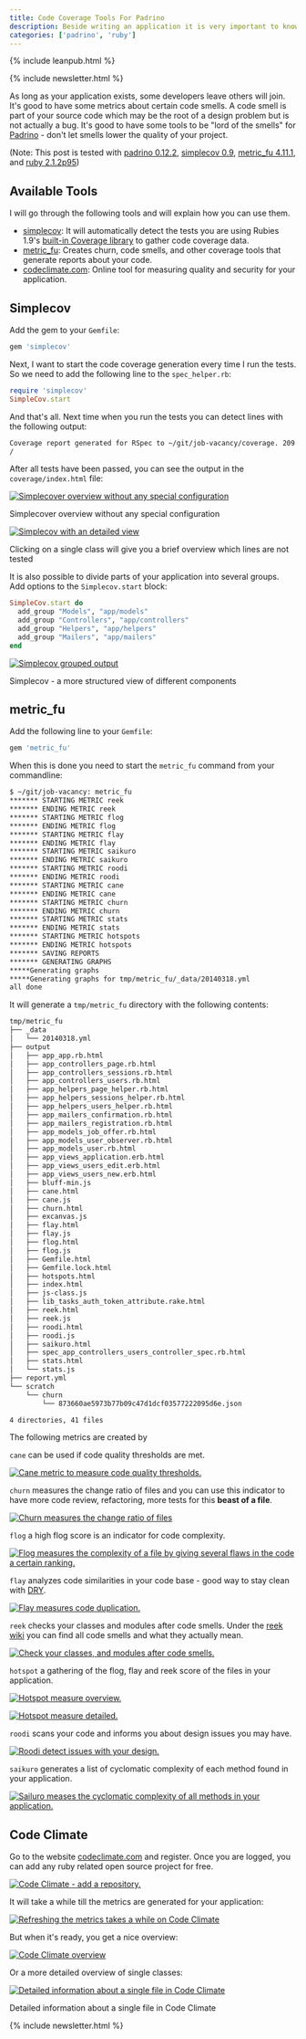 ```yaml
---
title: Code Coverage Tools For Padrino
description: Beside writing an application it is very important to know how you can deploy it
categories: ['padrino', 'ruby']
---
```


{% include leanpub.html %}

{% include newsletter.html %}


As long as your application exists, some developers leave others will join. It's good to have some metrics about certain code smells. A code smell is part of your source code which may be the root of a design problem but is not actually a bug. It's good to have some tools to be "lord of the smells" for [Padrino](http://www.padrinorb.com/) - don't let smells lower the quality of your project.


(Note: This post is tested with [padrino 0.12.2](http://www.padrinorb.com/blog/padrino-0-12-0-activesupport-4-rewritten-reloader-smarter-rendering-and-loads-more), [simplecov 0.9](https://github.com/colszowka/simplecov), [metric_fu 4.11.1](https://github.com/metricfu/metric_fu/), and [ruby 2.1.2p95](https://www.ruby-lang.org/en/news/2013/09/23/ruby-2-1-0-preview1-is-released/))


## Available Tools

I will go through the following tools and will explain how you can use them.

- [simplecov](https://github.com/colszowka/simplecov): It will automatically detect the tests you are using Rubies 1.9's [built-in Coverage library](http://www.ruby-doc.org/stdlib-1.9.3/libdoc/coverage/rdoc/Coverage.html) to gather code coverage data.
- [metric_fu](https://github.com/metricfu/metric_fu/): Creates churn, code smells, and other coverage tools that generate reports about your code.
- [codeclimate.com](https://codeclimate.com/): Online tool for measuring quality and security for your application.


## Simplecov

Add the gem to your `Gemfile`:


```ruby
gem 'simplecov'
```


Next, I want to start the code coverage generation every time I run the tests. So we need to add the following line to the `spec_helper.rb`:


```ruby
require 'simplecov'
SimpleCov.start
```


And that's all. Next time when you run the tests you can detect lines with the following output:


```bash
Coverage report generated for RSpec to ~/git/job-vacancy/coverage. 209 / 252 LOC (82.94%) covered.
/
```


After all tests have been passed, you can see the output in the `coverage/index.html` file:


<a href="http://farm4.staticflickr.com/3754/13240488444_f4a2a02afc_o.png" title="Simplecover overview without any special configuration" class="fancybox"><img src="http://farm4.staticflickr.com/3754/13240488444_f9a39d216a_c.jpg" class="big center" alt="Simplecover overview without any special configuration"/></a>
<div class="caption">Simplecover overview without any special configuration</div>


<a href="http://farm8.staticflickr.com/7341/13240163115_7acfa5bab0_o.png" title="Simplecov with an detailed view" class="fancybox"><img src="http://farm8.staticflickr.com/7341/13240163115_6abdb36689_c.jpg" class="big center" alt="Simplecov with an detailed view"/></a>
<div class="caption">Clicking on a single class will give you a brief overview which lines are not tested</div>


It is also possible to divide parts of your application into several groups. Add options to the `Simplecov.start` block:


```ruby
SimpleCov.start do
  add_group "Models", "app/models"
  add_group "Controllers", "app/controllers"
  add_group "Helpers", "app/helpers"
  add_group "Mailers", "app/mailers"
end
```


<a href="http://farm8.staticflickr.com/7302/13240489074_f8fce593fb_o.png" title="Simplecov grouped output" class="fancybox"><img src="http://farm8.staticflickr.com/7302/13240489074_d38bff94b8_c.jpg" class="big center" alt="Simplecov grouped output"/></a>
<div class="caption"> Simplecov - a more structured view of different components</div>


## metric_fu

Add the following line to your `Gemfile`:


```ruby
gem 'metric_fu'
```


When this is done you need to start the `metric_fu` command from your commandline:


```bash
$ ~/git/job-vacancy: metric_fu
******* STARTING METRIC reek
******* ENDING METRIC reek
******* STARTING METRIC flog
******* ENDING METRIC flog
******* STARTING METRIC flay
******* ENDING METRIC flay
******* STARTING METRIC saikuro
******* ENDING METRIC saikuro
******* STARTING METRIC roodi
******* ENDING METRIC roodi
******* STARTING METRIC cane
******* ENDING METRIC cane
******* STARTING METRIC churn
******* ENDING METRIC churn
******* STARTING METRIC stats
******* ENDING METRIC stats
******* STARTING METRIC hotspots
******* ENDING METRIC hotspots
******* SAVING REPORTS
******* GENERATING GRAPHS
*****Generating graphs
*****Generating graphs for tmp/metric_fu/_data/20140318.yml
all done
```


It will generate a `tmp/metric_fu` directory with the following contents:


```bash
tmp/metric_fu
├── _data
│   └── 20140318.yml
├── output
│   ├── app_app.rb.html
│   ├── app_controllers_page.rb.html
│   ├── app_controllers_sessions.rb.html
│   ├── app_controllers_users.rb.html
│   ├── app_helpers_page_helper.rb.html
│   ├── app_helpers_sessions_helper.rb.html
│   ├── app_helpers_users_helper.rb.html
│   ├── app_mailers_confirmation.rb.html
│   ├── app_mailers_registration.rb.html
│   ├── app_models_job_offer.rb.html
│   ├── app_models_user_observer.rb.html
│   ├── app_models_user.rb.html
│   ├── app_views_application.erb.html
│   ├── app_views_users_edit.erb.html
│   ├── app_views_users_new.erb.html
│   ├── bluff-min.js
│   ├── cane.html
│   ├── cane.js
│   ├── churn.html
│   ├── excanvas.js
│   ├── flay.html
│   ├── flay.js
│   ├── flog.html
│   ├── flog.js
│   ├── Gemfile.html
│   ├── Gemfile.lock.html
│   ├── hotspots.html
│   ├── index.html
│   ├── js-class.js
│   ├── lib_tasks_auth_token_attribute.rake.html
│   ├── reek.html
│   ├── reek.js
│   ├── roodi.html
│   ├── roodi.js
│   ├── saikuro.html
│   ├── spec_app_controllers_users_controller_spec.rb.html
│   ├── stats.html
│   └── stats.js
├── report.yml
└── scratch
    └── churn
        └── 873660ae5973b77b09c47d1dcf03577222095d6e.json

4 directories, 41 files
```


The following metrics are created by



`cane` can be used if code quality thresholds are met.


<a href="http://farm3.staticflickr.com/2828/13240306993_93fe770af0_o.png" title="Cane metric to measure code quality thresholds." class="fancybox"><img src="http://farm3.staticflickr.com/2828/13240306993_eb90332075_c.jpg" class="big center" alt="Cane metric to measure code quality thresholds."/></a>


`churn` measures the change ratio of files and you can use this indicator to have more code review, refactoring, more tests for this **beast of a file**.


<a href="http://farm3.staticflickr.com/2857/13240489654_ed48447f93_o.png" title="Churn measures the change ratio of files" class="fancybox"><img src="http://farm3.staticflickr.com/2857/13240489654_8ffbb16bae_c.jpg" class="big center" alt="Churn measures the change ratio of files"/></a>


`flog` a high flog score is an indicator for code complexity.


<a href="http://farm8.staticflickr.com/7036/13240164005_baca449841_o.png" title="Flog measures the complexity of a file by giving several flaws in the code a certain ranking." class="fancybox"><img src="http://farm8.staticflickr.com/7036/13240164005_35459cc33c_z.jpg" class="big center" alt="Flog measures the complexity of a file by giving several flaws in the code a certain ranking."/></a>


`flay` analyzes code similarities in your code base - good way to stay clean with [DRY](http://en.wikipedia.org/wiki/Don%27t_repeat_yourself).


<a href="http://farm4.staticflickr.com/3715/13240307803_6f636cbb78_o.png" title="Flay measures code duplication." class="fancybox"><img src="http://farm4.staticflickr.com/3715/13240307803_7f55db88f8_c.jpg" class="big center" alt="Flay measures code duplication."/></a>


`reek` checks your classes and modules after code smells. Under the [reek wiki](https://github.com/troessner/reek/wiki/Code-Smells) you can find all code smells and what they actually mean.


<a href="http://farm8.staticflickr.com/7026/13240165265_9cf883ab3c_o.png" title="Check your classes, and modules after code smells." class="fancybox"><img src="http://farm8.staticflickr.com/7026/13240165265_dc06f44db4_c.jpg" class="big center" alt="Check your classes, and modules after code smells."/></a>


`hotspot` a gathering of the flog, flay and reek score of the files in your application.


<a href="http://farm8.staticflickr.com/7444/13240490574_534f559005_o.png" title="Hotspot measure overview." class="fancybox"><img src="http://farm8.staticflickr.com/7444/13240490574_536339c8df_c.jpg" class="big center" alt="Hotspot measure overview."/></a>


<a href="http://farm8.staticflickr.com/7430/13240491094_2dce09ded0_o.png" title="Hotspot measure detailed." class="fancybox"><img src="http://farm8.staticflickr.com/7430/13240491094_1dcb0e3188_c.jpg" class="big center" alt="Hotspot measure detailed."/></a>


`roodi` scans your code and informs you about design issues you may have.


<a href="http://farm8.staticflickr.com/7202/13240309053_b1e0daae4f_o.png" title="Roodi detect issues with your design." class="fancybox"><img src="http://farm8.staticflickr.com/7202/13240309053_1686a6705d_c.jpg" class="big center" alt="Roodi detect issues with your design."/></a>


`saikuro` generates a list of cyclomatic complexity of each method found in your application.


<a href="http://farm3.staticflickr.com/2869/13240165955_a94efe5ab2_o.png" title="Sailuro meases the cyclomatic complexity of all methods in your application." class="fancybox"><img src="http://farm3.staticflickr.com/2869/13240165955_8113b4c859_z.jpg" class="big center" alt="Sailuro meases the cyclomatic complexity of all methods in your application."/></a>


## Code Climate

Go to the website [codeclimate.com](https://codeclimate.com) and register. Once you are logged, you can add any ruby
related open source project for free.


<a href="http://farm4.staticflickr.com/3699/13245245445_fd8fbd0efb_o.png" title="Code Climate - add a repository." class="fancybox"><img src="http://farm4.staticflickr.com/3699/13245245445_50c46c74d2_z.jpg" class="big center" alt="Code Climate - add a repository."/></a>


It will take a while till the metrics are generated for your application:


<a href="" title="Refreshing the metrics takes a while on Code Climate" class="fancybox"><img src="http://farm4.staticflickr.com/3682/13245246155_8679cb3c79_c.jpg" class="big center" alt="Refreshing the metrics takes a while on Code Climate"/></a>



But when it's ready, you get a nice overview:


<a href="http://farm4.staticflickr.com/3682/13245246155_8b39d98dc1_o.png" title="Code Climate overview" class="fancybox"><img src="http://farm4.staticflickr.com/3682/13245246155_8679cb3c79_c.jpg" class="big center" alt="Code Climate overview"/></a>


Or a more detailed overview of single classes:


<a href="https://farm3.staticflickr.com/2900/14748209173_3bae7b4524_o.png" title="Detailed information about a single file in Code Climate" class="fancybox"><img src="https://farm3.staticflickr.com/2900/14748209173_2d561a0e99_c.jpg" class="big center" alt="Detailed information about a single file in Code Climate"/></a>
<div class="caption">Detailed information about a single file in Code Climate</div>

{% include newsletter.html %}

